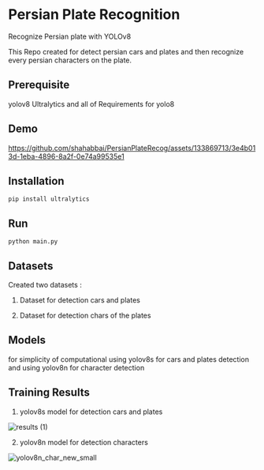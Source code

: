 # Persian Plate Recognition
Recognize Persian plate with YOLOv8

This Repo created for detect persian cars and plates and then recognize every persian characters on the plate.

## Prerequisite
yolov8 Ultralytics and all of Requirements for yolo8


## Demo

https://github.com/shahabbai/PersianPlateRecog/assets/133869713/3e4b013d-1eba-4896-8a2f-0e74a99535e1


## Installation
```
pip install ultralytics
```

## Run
```
python main.py
```
## Datasets
Created two datasets :

1. Dataset for detection cars and plates

2. Dataset for detection chars of the plates
## Models
for simplicity of computational using yolov8s for cars and plates detection and using yolov8n for character detection
## Training Results
1. yolov8s model for detection cars and plates

![results (1)](https://github.com/shahabbai/PersianPlateRecog/assets/133869713/8cb0e04b-edc9-4f2a-b560-3daec538af6c)

2. yolov8n model for detection characters



![yolov8n_char_new_small](https://github.com/shahabbai/PersianPlateRecog/assets/133869713/59db56cf-94a4-4289-ad60-b8f58225b7c2)

